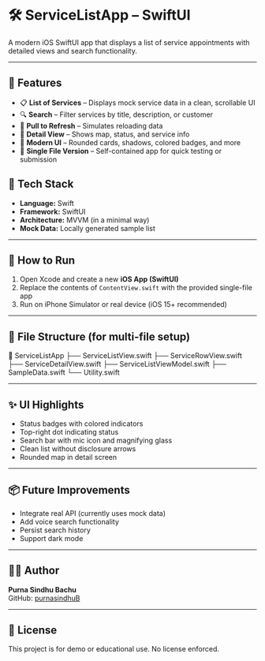 # 🛠️ ServiceListApp – SwiftUI

A modern iOS SwiftUI app that displays a list of service appointments with detailed views and search functionality.

---

## 🚀 Features

- 📋 **List of Services** – Displays mock service data in a clean, scrollable UI
- 🔍 **Search** – Filter services by title, description, or customer
- 🔄 **Pull to Refresh** – Simulates reloading data
- 📍 **Detail View** – Shows map, status, and service info
- 🎨 **Modern UI** – Rounded cards, shadows, colored badges, and more
- 🧪 **Single File Version** – Self-contained app for quick testing or submission

## 🧰 Tech Stack

- **Language:** Swift
- **Framework:** SwiftUI
- **Architecture:** MVVM (in a minimal way)
- **Mock Data:** Locally generated sample list

---

## 🧪 How to Run

1. Open Xcode and create a new **iOS App (SwiftUI)**
2. Replace the contents of `ContentView.swift` with the provided single-file app
3. Run on iPhone Simulator or real device (iOS 15+ recommended)

---

## 📂 File Structure (for multi-file setup)
📁 ServiceListApp
├── ServiceListView.swift
├── ServiceRowView.swift
├── ServiceDetailView.swift
├── ServiceListViewModel.swift
├── SampleData.swift
└── Utility.swift

---

## ✨ UI Highlights

- Status badges with colored indicators
- Top-right dot indicating status
- Search bar with mic icon and magnifying glass
- Clean list without disclosure arrows
- Rounded map in detail screen

---

## 📦 Future Improvements

- Integrate real API (currently uses mock data)
- Add voice search functionality
- Persist search history
- Support dark mode

---

## 👨‍💻 Author

**Purna Sindhu Bachu**  
GitHub: [purnasindhuB](https://github.com/purnasindhuB)

---

## 📄 License

This project is for demo or educational use. No license enforced.


